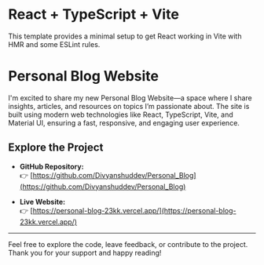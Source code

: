 # React + TypeScript + Vite

This template provides a minimal setup to get React working in Vite with HMR and some ESLint rules.


# Personal Blog Website

I'm excited to share my new Personal Blog Website—a space where I share insights, articles, and resources on topics I’m passionate about. The site is built using modern web technologies like React, TypeScript, Vite, and Material UI, ensuring a fast, responsive, and engaging user experience.

## Explore the Project

- **GitHub Repository:**  
  👉 [https://github.com/Divyanshuddev/Personal_Blog](https://github.com/Divyanshuddev/Personal_Blog)

- **Live Website:**  
  👉 [https://personal-blog-23kk.vercel.app/](https://personal-blog-23kk.vercel.app/)

---

Feel free to explore the code, leave feedback, or contribute to the project. Thank you for your support and happy reading!

